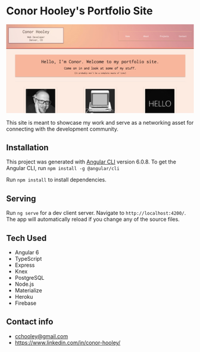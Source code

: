 # Conor Hooley's Portfolio Site

![site image](screenshot.jpg)

This site is meant to showcase my work and serve as a networking asset for connecting with the development community.

## Installation

This project was generated with [Angular CLI](https://github.com/angular/angular-cli) version 6.0.8. To get the Angular CLI, run `npm install -g @angular/cli`

Run `npm install` to install dependencies.

## Serving

Run `ng serve` for a dev client server. Navigate to `http://localhost:4200/`. The app will automatically reload if you change any of the source files.

## Tech Used
- Angular 6
- TypeScript
- Express
- Knex
- PostgreSQL
- Node.js
- Materialize
- Heroku
- Firebase

## Contact info
- cchooley@gmail.com
- https://www.linkedin.com/in/conor-hooley/